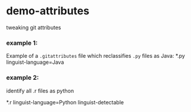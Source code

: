 # demo-attributes
tweaking git attributes


### example 1:
Example of a `.gitattributes` file which reclassifies `.py` files as Java:
*.py linguist-language=Java

### example 2:
identify all .r files as python

*.r linguist-language=Python linguist-detectable
